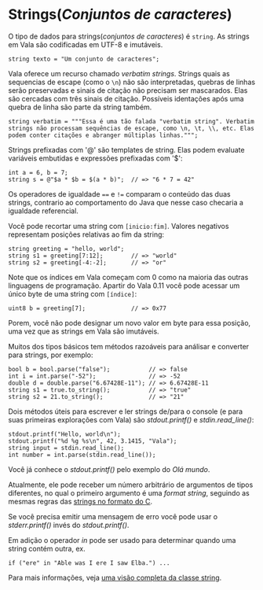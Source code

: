 # Strings(_Conjuntos de caracteres_)

O tipo de dados para strings(_conjuntos de caracteres_) é `string`. As strings em Vala são codificadas em UTF-8 e imutáveis.

```vala
string texto = "Um conjunto de caracteres";
```

Vala oferece um recurso chamado _verbatim strings_. Strings quais as sequencias de escape (como o `\n`) não são interpretadas, quebras de linhas serão preservadas e sinais de citação não precisam ser mascarados. Elas são cercadas com três sinais de citação. Possíveis identações após uma quebra de linha são parte da string também.

```vala
string verbatim = """Essa é uma tão falada "verbatim string". Verbatim strings não processam sequências de escape, como \n, \t, \\, etc. Elas podem conter citações e abranger múltiplas linhas.""";
```

Strings prefixadas com '@' são templates de string. Elas podem evaluate variáveis embutidas e expressões prefixadas com '\$':

```vala
int a = 6, b = 7;
string s = @"$a * $b = $(a * b)";  // => "6 * 7 = 42"
```

Os operadores de igualdade `==` e `!=` comparam o conteúdo das duas strings, contrario ao comportamento do Java que nesse caso checaria a igualdade referencial.

Você pode recortar uma string com `[inicio:fim]`. Valores negativos representam posições relativas ao fim da string:

```vala
string greeting = "hello, world";
string s1 = greeting[7:12];        // => "world"
string s2 = greeting[-4:-2];       // => "or"
```

Note que os índices em Vala começam com 0 como na maioria das outras linguagens de programação. Apartir do Vala 0.11 você pode acessar um único byte de uma string com `[índice]`:

```vala
uint8 b = greeting[7];             // => 0x77
```

Porem, você não pode designar um novo valor em byte para essa posição, uma vez que as strings em Vala são imutáveis.

Muitos dos tipos básicos tem métodos razoáveis para análisar e converter para strings, por exemplo:

```vala
bool b = bool.parse("false");           // => false
int i = int.parse("-52");               // => -52
double d = double.parse("6.67428E-11"); // => 6.67428E-11
string s1 = true.to_string();           // => "true"
string s2 = 21.to_string();             // => "21"
```

Dois métodos úteis para escrever e ler strings de/para o console (e para suas primeiras explorações com Vala) são _stdout.printf()_ e _stdin.read\_line()_:

```vala
stdout.printf("Hello, world\n");
stdout.printf("%d %g %s\n", 42, 3.1415, "Vala");
string input = stdin.read_line();
int number = int.parse(stdin.read_line());
```

Você já conhece o _stdout.printf()_ pelo exemplo do _Olá mundo_.

Atualmente, ele pode receber um número arbitrário de argumentos de tipos diferentes, no qual o primeiro argumento é uma _format string_, seguindo as mesmas regras das [strings no formato do C](http://pt.wikipedia.org/wiki/Printf).

Se você precisa emitir uma mensagem de erro você pode usar o _stderr.printf()_ invés do _stdout.printf()_.

Em adição o operador _in_ pode ser usado para determinar quando uma string contém outra, ex.

```vala
if ("ere" in "Able was I ere I saw Elba.") ...
```

Para mais informações, veja [uma visão completa da classe string](http://www.valadoc.org/glib-2.0/string.html).
